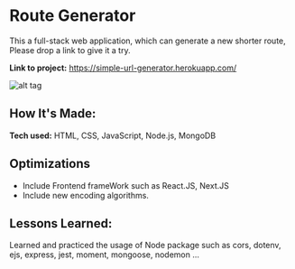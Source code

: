 # Route Generator
This a full-stack web application, which can generate a new shorter route, Please drop a link to give it a try.

**Link to project:** https://simple-url-generator.herokuapp.com/

![alt tag](http://placecorgi.com/1200/650)

## How It's Made:

**Tech used:** HTML, CSS, JavaScript, Node.js, MongoDB



## Optimizations
- Include Frontend frameWork such as React.JS, Next.JS
- Include new encoding algorithms.

## Lessons Learned:

Learned and practiced the usage of Node package such as cors, dotenv, ejs, express, jest, moment, mongoose, nodemon ...
